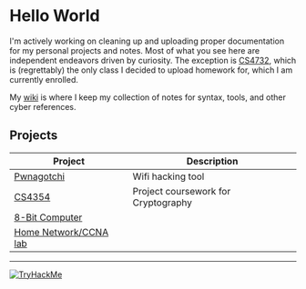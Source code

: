 

# Hello World

I'm actively working on cleaning up and uploading proper documentation for my personal projects and notes. Most of what you see here are independent endeavors driven by curiosity.
The exception is [CS4732](https://github.com/0U7L13R/CS4732-Cryptography), which is (regrettably) the only class I decided to upload homework for, which I am currently enrolled.

My [wiki](https://github.com/yourusername/The_wiki) is where I keep my collection of notes for syntax, tools, and other cyber references.


## Projects

| Project | Description |
|--------|-------------|
| [Pwnagotchi](https://github.com/0U7L13R/Pwnagotchi) | Wifi hacking tool|
| [CS4354](https://github.com/yourusername/CS4354) | Project coursework for Cryptography |
| [8-Bit Computer](https://github.com/0U7L13R/8bit-Computer) | |
| [Home Network/CCNA lab](https://github.com/0U7L13R/HomeNetwork) | |

---

[![TryHackMe](https://tryhackme-badges.s3.amazonaws.com/0U7L13R.png)](https://tryhackme.com/p/0U7L13R)



